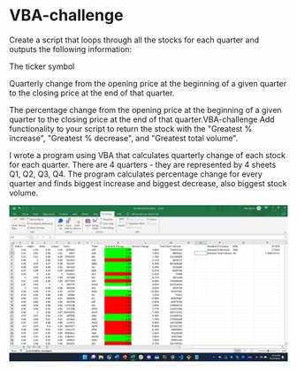 # VBA-challenge
Create a script that loops through all the stocks for each quarter and outputs the following information:

The ticker symbol

Quarterly change from the opening price at the beginning of a given quarter to the closing price at the end of that quarter.

The percentage change from the opening price at the beginning of a given quarter to the closing price at the end of that quarter.VBA-challenge
Add functionality to your script to return the stock with the "Greatest % increase", "Greatest % decrease", and "Greatest total volume". 

I wrote a program using VBA that calculates quarterly change of each stock for each quarter.
There are 4 quarters - they are represented by 4 sheets Q1, Q2, Q3, Q4.
The program calculates percentage change for every quarter and finds biggest increase and biggest decrease, also biggest stock volume.

![screenshot](OutputScreenshotOlgaPetrova.png)
